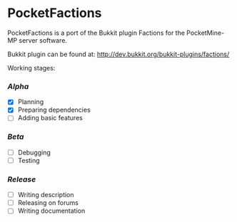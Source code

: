 PocketFactions
==============

PocketFactions is a port of the Bukkit plugin Factions for the PocketMine-MP server software. 

Bukkit plugin can be found at: http://dev.bukkit.org/bukkit-plugins/factions/

Working stages:

### _Alpha_

- [x] Planning
- [x] Preparing dependencies
- [ ] Adding basic features

### _Beta_

- [ ] Debugging
- [ ] Testing

### _Release_

- [ ] Writing description
- [ ] Releasing on forums
- [ ] Writing documentation
